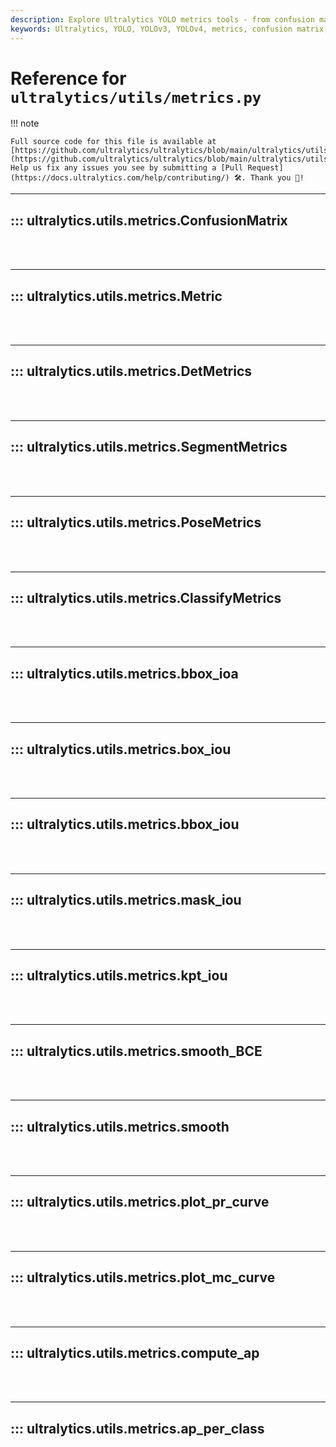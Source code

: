 ```yaml
---
description: Explore Ultralytics YOLO metrics tools - from confusion matrix, detection metrics, pose metrics to box IOU. Learn how to compute and plot precision-recall curves.
keywords: Ultralytics, YOLO, YOLOv3, YOLOv4, metrics, confusion matrix, detection metrics, pose metrics, box IOU, mask IOU, plot precision-recall curves, compute average precision
---
```


# Reference for `ultralytics/utils/metrics.py`

!!! note

    Full source code for this file is available at [https://github.com/ultralytics/ultralytics/blob/main/ultralytics/utils/metrics.py](https://github.com/ultralytics/ultralytics/blob/main/ultralytics/utils/metrics.py). Help us fix any issues you see by submitting a [Pull Request](https://docs.ultralytics.com/help/contributing/) 🛠️. Thank you 🙏!

---
## ::: ultralytics.utils.metrics.ConfusionMatrix
<br><br>

---
## ::: ultralytics.utils.metrics.Metric
<br><br>

---
## ::: ultralytics.utils.metrics.DetMetrics
<br><br>

---
## ::: ultralytics.utils.metrics.SegmentMetrics
<br><br>

---
## ::: ultralytics.utils.metrics.PoseMetrics
<br><br>

---
## ::: ultralytics.utils.metrics.ClassifyMetrics
<br><br>

---
## ::: ultralytics.utils.metrics.bbox_ioa
<br><br>

---
## ::: ultralytics.utils.metrics.box_iou
<br><br>

---
## ::: ultralytics.utils.metrics.bbox_iou
<br><br>

---
## ::: ultralytics.utils.metrics.mask_iou
<br><br>

---
## ::: ultralytics.utils.metrics.kpt_iou
<br><br>

---
## ::: ultralytics.utils.metrics.smooth_BCE
<br><br>

---
## ::: ultralytics.utils.metrics.smooth
<br><br>

---
## ::: ultralytics.utils.metrics.plot_pr_curve
<br><br>

---
## ::: ultralytics.utils.metrics.plot_mc_curve
<br><br>

---
## ::: ultralytics.utils.metrics.compute_ap
<br><br>

---
## ::: ultralytics.utils.metrics.ap_per_class
<br><br>
